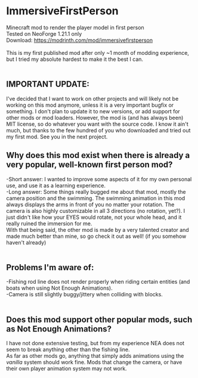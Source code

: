 # ImmersiveFirstPerson
Minecraft mod to render the player model in first person<br/>
Tested on NeoForge 1.21.1 only<br/>
Download: https://modrinth.com/mod/immersivefirstperson<br/>
<br/>
This is my first published mod after only ~1 month of modding experience, but I tried my absolute hardest to make it the best I can.<br/>
<br/>
## IMPORTANT UPDATE:<br/>
I've decided that I want to work on other projects and will likely not be working on this mod anymore, unless it is a very important bugfix or something. I don't plan to update it to new versions, or add support for other mods or mod loaders. However, the mod is (and has always been) MIT license, so do whatever you want with the source code. I know it ain't much, but thanks to the few hundred of you who downloaded and tried out my first mod. See you in the next project.<br/>
## Why does this mod exist when there is already a very popular, well-known first person mod?<br/>
  -Short answer: I wanted to improve some aspects of it for my own personal use, and use it as a learning experience.<br/>
  -Long answer: Some things really bugged me about that mod, mostly the camera position and the swimming. The swimming animation in this mod always displays the arms in front of you no matter your rotation. The camera is also highly customizable in all 3 directions (no 
  rotation, yet?). I just didn't like how your EYES would rotate, not your whole head, and it really ruined the immersion for me.<br/>
  With that being said, the other mod is made by a very talented creator and made much better than mine, so go check it out as well! (if you somehow haven't already)<br/>
<br/>
## Problems I'm aware of:<br/>
  -Fishing rod line does not render properly when riding certain entities (and boats when using Not Enough Animations).<br/>
  -Camera is still slightly buggy/jittery when colliding with blocks.<br/>
<br/>
## Does this mod support other popular mods, such as Not Enough Animations?<br/>
  I have not done extensive testing, but from my experience NEA does not seem to break anything other than the fishing line.<br/>
  As far as other mods go, anything that simply adds animations using the *vanilla* system should work fine. Mods that change the camera, or have their own player animation system may not work.

